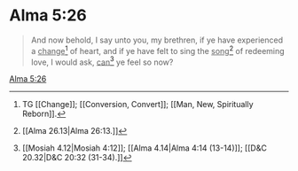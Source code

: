 # Alma 5:26

> And now behold, I say unto you, my brethren, if ye have experienced a <u>change</u>[^a] of heart, and if ye have felt to sing the <u>song</u>[^b] of redeeming love, I would ask, <u>can</u>[^c] ye feel so now?

[Alma 5:26](https://www.churchofjesuschrist.org/study/scriptures/bofm/alma/5?lang=eng&id=p26#p26)


[^a]: TG [[Change]]; [[Conversion, Convert]]; [[Man, New, Spiritually Reborn]].
[^b]: [[Alma 26.13|Alma 26:13.]]
[^c]: [[Mosiah 4.12|Mosiah 4:12]]; [[Alma 4.14|Alma 4:14 (13-14)]]; [[D&C 20.32|D&C 20:32 (31-34).]]
